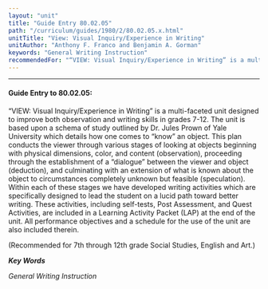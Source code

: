 ```yaml
---
layout: "unit"
title: "Guide Entry 80.02.05"
path: "/curriculum/guides/1980/2/80.02.05.x.html"
unitTitle: "View: Visual Inquiry/Experience in Writing"
unitAuthor: "Anthony F. Franco and Benjamin A. Gorman"
keywords: "General Writing Instruction"
recommendedFor: "“VIEW: Visual Inquiry/Experience in Writing” is a multi-faceted unit designed to improve both observation and writing skills in grades 7-12.  The unit is based upon a schema of study outlined by Dr. Jules Prown of Yale University which details how one comes to “know” an object.  This plan conducts the viewer through various stages of looking at objects beginning with physical dimensions, color, and content (observation), proceeding through the establishment of a “dialogue” between the viewer and object (deduction), and culminating with an extension of what is known about the object to circumstances completely unknown but feasible (speculation).  Within each of these stages we have developed writing activities which are specifically designed to lead the student on a lucid path toward better writing. These activities, including self-tests, Post Assessment, and Quest Activities, are included in a Learning Activity Packet (LAP) at the end of the unit.  All performance objectives and a schedule for the use of the unit are also included therein."
---
```

<body>
<hr/>
 <h4>
  Guide Entry to 80.02.05:
 </h4>
 “VIEW: Visual Inquiry/Experience in Writing” is a multi-faceted unit designed to improve both observation and writing skills in grades 7-12.  The unit is based upon a schema of study outlined by Dr. Jules Prown of Yale University which details how one comes to “know” an object.  This plan conducts the viewer through various stages of looking at objects beginning with physical dimensions, color, and content (observation), proceeding through the establishment of a “dialogue” between the viewer and object (deduction), and culminating with an extension of what is known about the object to circumstances completely unknown but feasible (speculation).  Within each of these stages we have developed writing activities which are specifically designed to lead the student on a lucid path toward better writing. These activities, including self-tests, Post Assessment, and Quest Activities, are included in a Learning Activity Packet (LAP) at the end of the unit.  All performance objectives and a schedule for the use of the unit are also included therein.
 <p>
  (Recommended for 7th through 12th grade Social Studies, English and Art.)
 </p>
<p>
  <b>
   <i>
    Key Words
   </i>
  </b>
  <br/>
 </p>
 <p>
  <i>
   General Writing Instruction
  </i>
 </p>

</body>